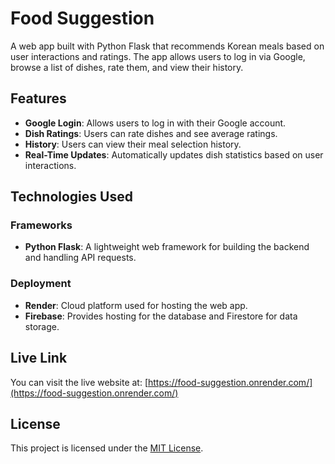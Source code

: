 # Food Suggestion

A web app built with Python Flask that recommends Korean meals based on user interactions and ratings. The app allows users to log in via Google, browse a list of dishes, rate them, and view their history.

## Features
- **Google Login**: Allows users to log in with their Google account.
- **Dish Ratings**: Users can rate dishes and see average ratings.
- **History**: Users can view their meal selection history.
- **Real-Time Updates**: Automatically updates dish statistics based on user interactions.

## Technologies Used

### Frameworks 
- **Python Flask**: A lightweight web framework for building the backend and handling API requests.
  
### Deployment
- **Render**: Cloud platform used for hosting the web app.
- **Firebase**: Provides hosting for the database and Firestore for data storage.

## Live Link  
You can visit the live website at: [https://food-suggestion.onrender.com/](https://food-suggestion.onrender.com/)

## License
This project is licensed under the [MIT License](LICENSE).